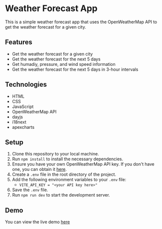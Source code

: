 # Weather Forecast App

This is a simple weather forecast app that uses the OpenWeatherMap API to get the weather forecast for a given city.

## Features

-   Get the weather forecast for a given city
-   Get the weather forecast for the next 5 days
-   Get humadiy, pressure, and wind speed information
-   Get the weather forecast for the next 5 days in 3-hour intervals

## Technologies

-   HTML
-   CSS
-   JavaScript
-   OpenWeatherMap API
-   dayjs
-   i18next
-   apexcharts

## Setup

1. Clone this repository to your local machine.
2. Run `npm install` to install the necessary dependencies.
3. Ensure you have your own OpenWeatherMap API key. If you don't have one, you can obtain it [here](https://openweathermap.org/api).
4. Create a `.env` file in the root directory of the project.
5. Add the following environment variables to your `.env` file:
    - `VITE_API_KEY = "<your API key here>"`
6. Save the `.env` file.
7. Run `npm run dev` to start the development server.

## Demo

You can view the live demo [here](https://app-weather-forecast.vercel.app/)
